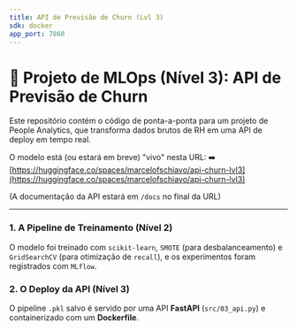 ```yaml
---
title: API de Previsão de Churn (Lvl 3)
sdk: docker
app_port: 7860
---
```


# 🚀 Projeto de MLOps (Nível 3): API de Previsão de Churn

Este repositório contém o código de ponta-a-ponta para um projeto de People Analytics, que transforma dados brutos de RH em uma API de deploy em tempo real.

O modelo está (ou estará em breve) "vivo" nesta URL:
➡️ [https://huggingface.co/spaces/marcelofschiavo/api-churn-lvl3](https://huggingface.co/spaces/marcelofschiavo/api-churn-lvl3)

(A documentação da API estará em `/docs` no final da URL)

---

### 1. A Pipeline de Treinamento (Nível 2)

O modelo foi treinado com `scikit-learn`, `SMOTE` (para desbalanceamento) e `GridSearchCV` (para otimização de `recall`), e os experimentos foram registrados com `MLflow`.

### 2. O Deploy da API (Nível 3)

O pipeline `.pkl` salvo é servido por uma API **FastAPI** (`src/03_api.py`) e containerizado com um **Dockerfile**.
